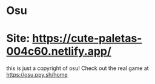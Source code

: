 # Osu
# Site: https://cute-paletas-004c60.netlify.app/
this is just a copyright of osu!
Check out the real game at https://osu.ppy.sh/home
